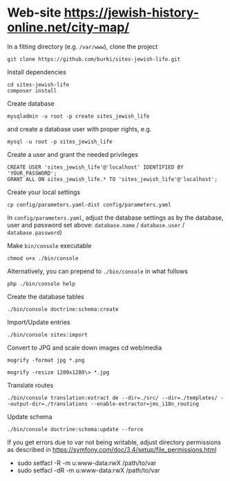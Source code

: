 Web-site https://jewish-history-online.net/city-map/
====================================================

In a fitting directory (e.g. `/var/www`), clone the project

    git clone https://github.com/burki/sites-jewish-life.git

Install dependencies

    cd sites-jewish-life
    composer install

Create database

    mysqladmin -u root -p create sites_jewish_life

and create a database user with proper rights, e.g.

    mysql -u root -p sites_jewish_life

Create a user and grant the needed privileges

    CREATE USER 'sites_jewish_life'@'localhost' IDENTIFIED BY 'YOUR_PASSWORD';
    GRANT ALL ON sites_jewish_life.* TO 'sites_jewish_life'@'localhost';

Create your local settings

    cp config/parameters.yaml-dist config/parameters.yaml

In `config/parameters.yaml`, adjust the database settings as by the
database, user and password set above:
    `database.name` / `database.user` / `database.password`)

Make `bin/console` executable

    chmod u+x ./bin/console

Alternatively, you can prepend to `./bin/console` in what follows

    php ./bin/console help

Create the database tables

    ./bin/console doctrine:schema:create

Import/Update entries

    ./bin/console sites:import

Convert to JPG and scale down images
    cd web/media

    mogrify -format jpg *.png

    mogrify -resize 1280x1280\> *.jpg

Translate routes

    ./bin/console translation:extract de --dir=./src/ --dir=./templates/ --output-dir=./translations --enable-extractor=jms_i18n_routing

Update schema

    ./bin/console doctrine:schema:update --force

If you get errors due to var not being writable, adjust directory permissions as
described in https://symfony.com/doc/3.4/setup/file_permissions.html

- sudo setfacl -R -m u:www-data:rwX /path/to/var
- sudo setfacl -dR -m u:www-data:rwX /path/to/var
